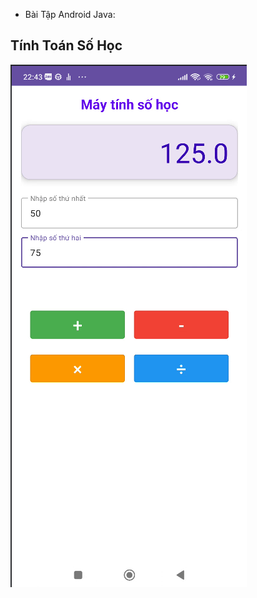 * Bài Tập Android Java: 
## Tính Toán Số Học

![Giao diện ứng dụng](MayTinhSoHoc/Screenshot%202024-11-18%20224334.png)



